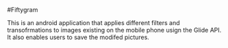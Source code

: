 #Fiftygram

This is an android application that applies different filters and transofrmations to images existing on the mobile phone usign the Glide API. It also enables users to save the modifed pictures.